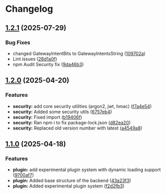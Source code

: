 # Changelog

## [1.2.1](https://github.com/Shadows-Development/ShadowCore/compare/v1.2.0...v1.2.1) (2025-07-29)


### Bug Fixes

* changed GatewayIntentBits to GatewayIntentsString ([109702a](https://github.com/Shadows-Development/ShadowCore/commit/109702aee54375d16b394ea929e34d7255a97096))
* Lint issues ([28d1a0f](https://github.com/Shadows-Development/ShadowCore/commit/28d1a0f4254aa78b5df79dd6cc0d53b9274179c7))
* npm Audit Security fix ([9da46b3](https://github.com/Shadows-Development/ShadowCore/commit/9da46b344e57f65b2c08ccecd8f453f527fb80f1))

## [1.2.0](https://github.com/Shadows-Development/ShadowCore/compare/v1.1.0...v1.2.0) (2025-04-20)


### Features

* **security:** add core security utilities (argon2, jwt, hmac) ([f7a4e54](https://github.com/Shadows-Development/ShadowCore/commit/f7a4e54360a8ffd06e3bea4b2dcfc672c3931eee))
* **security:** Added some security utils ([6757eb4](https://github.com/Shadows-Development/ShadowCore/commit/6757eb43b8abf8dc09e6ef521b82156420b61a56))
* **security:** Fixed import ([b19406f](https://github.com/Shadows-Development/ShadowCore/commit/b19406f0c7c102a47ca3ed562e843fbd89748e3a))
* **security:** Ran npm i to fix package-lock.json ([d82ea20](https://github.com/Shadows-Development/ShadowCore/commit/d82ea207ead8c0a220728cf88b58ba7a7cc90e06))
* **security:** Replaced old version number with latest ([a4549a8](https://github.com/Shadows-Development/ShadowCore/commit/a4549a8c2255bc41e98263acc99ba235f6d62733))

## [1.1.0](https://github.com/Shadows-Development/ShadowCore/compare/v1.0.1...v1.1.0) (2025-04-18)


### Features

* **plugin:** add experimental plugin system with dynamic loading support ([9700af7](https://github.com/Shadows-Development/ShadowCore/commit/9700af7ed60c1bb0a0df6d44f3db1d34cf0ffb5d))
* **plugin:** Added base structure of the backend ([43a23f3](https://github.com/Shadows-Development/ShadowCore/commit/43a23f3a009dcd57e206c5a64c19202959448bbb))
* **plugin:** Added experimental plugin system ([f2d2fb3](https://github.com/Shadows-Development/ShadowCore/commit/f2d2fb3917be0548f1a15abac4db38e8e2297e41))
